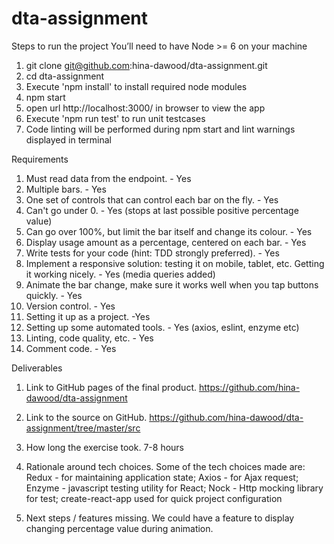 # dta-assignment

Steps to run the project
You’ll need to have Node >= 6 on your machine
1. git clone git@github.com:hina-dawood/dta-assignment.git
2. cd dta-assignment
3. Execute 'npm install' to install required node modules
4. npm start
5. open url http://localhost:3000/ in browser to view the app
6. Execute 'npm run test' to run unit testcases
7. Code linting will be performed during npm start and lint warnings displayed in terminal

Requirements
1. Must read data from the endpoint. - Yes
2. Multiple bars. - Yes
3. One set of controls that can control each bar on the fly. - Yes
4. Can't go under 0. - Yes (stops at last possible positive percentage value)
5. Can go over 100%, but limit the bar itself and change its colour. - Yes
6. Display usage amount as a percentage, centered on each bar. - Yes
7. Write tests for your code (hint: TDD strongly preferred). - Yes
8. Implement a responsive solution: testing it on mobile, tablet, etc. Getting it working nicely. - Yes (media queries added)
9. Animate the bar change, make sure it works well when you tap buttons quickly. - Yes
10. Version control. - Yes
11. Setting it up as a project. -Yes
12. Setting up some automated tools. - Yes (axios, eslint, enzyme etc)
13. Linting, code quality, etc. - Yes
14. Comment code. - Yes

Deliverables
1. Link to GitHub pages of the final product.
https://github.com/hina-dawood/dta-assignment

2. Link to the source on GitHub.
https://github.com/hina-dawood/dta-assignment/tree/master/src

3. How long the exercise took.
7-8 hours

4. Rationale around tech choices.
Some of the tech choices made are: Redux - for maintaining application state; Axios - for Ajax request; Enzyme - javascript testing utility for React; Nock - Http mocking library for test; create-react-app used for quick project configuration

5. Next steps / features missing.
We could have a feature to display changing percentage value during animation.
